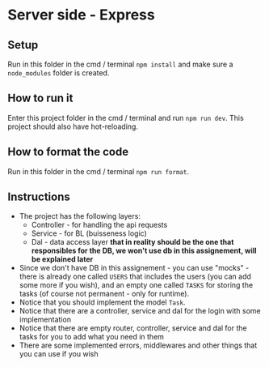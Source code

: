 # Server side - Express

## Setup
Run in this folder in the cmd / terminal `npm install` and make sure a `node_modules` folder is created.

## How to run it
Enter this project folder in the cmd / terminal and run `npm run dev`. This project should also have hot-reloading.

## How to format the code
Run in this folder in the cmd / terminal `npm run format`.

## Instructions
- The project has the following layers:
    - Controller - for handling the api requests
    - Service - for BL (buisseness logic)
    - Dal - data access layer **that in reality should be the one that responsibles for the DB, we won't use db in this assignement, will be explained later**
- Since we don't have DB in this assignement - you can use "mocks" - there is already one called `USERS` that includes the users (you can add some more if you wish), and an empty one called `TASKS` for storing the tasks (of course not permanent - only for runtime).
- Notice that you should implement the model `Task`.
- Notice that there are a controller, service and dal for the login with some implementation
- Notice that there are empty router, controller, service and dal for the tasks for you to add what you need in them 
- There are some implemented errors, middlewares and other things that you can use if you wish 

